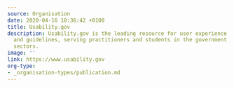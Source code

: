 ```yaml
---
source: Organisation
date: 2020-04-16 10:36:42 +0100
title: Usability.gov
description: Usability.gov is the leading resource for user experience best practices
  and guidelines, serving practitioners and students in the government and private
  sectors.
image: ''
link: https://www.usability.gov
org-type: 
- _organisation-types/publication.md
---
```

